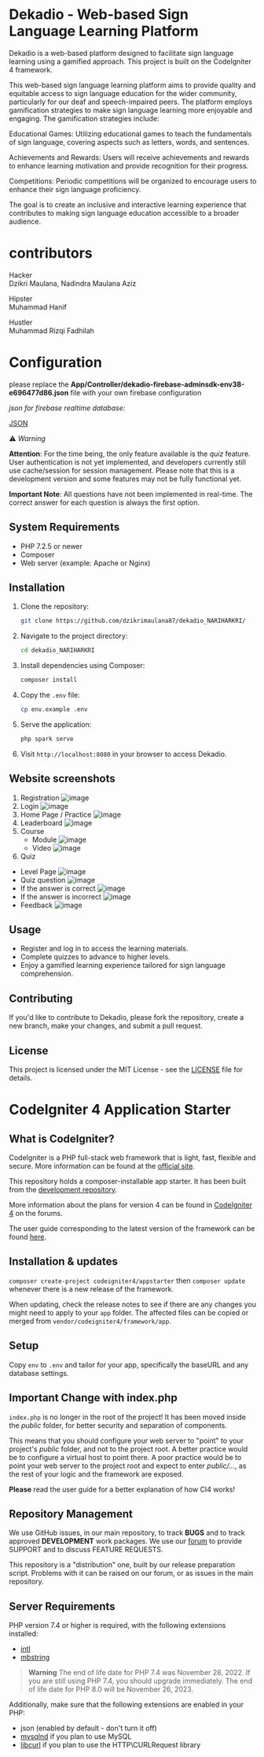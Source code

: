 # Dekadio - Web-based Sign Language Learning Platform

Dekadio is a web-based platform designed to facilitate sign language learning using a gamified approach. This project is built on the CodeIgniter 4 framework.

This web-based sign language learning platform aims to provide quality and equitable access to sign language education for the wider community, particularly for our deaf and speech-impaired peers. The platform employs gamification strategies to make sign language learning more enjoyable and engaging. The gamification strategies include:

Educational Games: Utilizing educational games to teach the fundamentals of sign language, covering aspects such as letters, words, and sentences.

Achievements and Rewards: Users will receive achievements and rewards to enhance learning motivation and provide recognition for their progress.

Competitions: Periodic competitions will be organized to encourage users to enhance their sign language proficiency.

The goal is to create an inclusive and interactive learning experience that contributes to making sign language education accessible to a broader audience.

# contributors
Hacker<br>
Dzikri Maulana, 
Nadindra Maulana Aziz


Hipster<br>
Muhammad Hanif

Hustler<br>
Muhammad Rizqi Fadhilah

# Configuration <br>

please replace the **App/Controller/dekadio-firebase-adminsdk-env38-e696477d86.json** file with your own firebase configuration

*json for firebase realtime database:*

[JSON](https://github.com/dzikrimaulana87/dekadio_NARIHARKRI/blob/main/dekadio-default-rtdb-export%20(1).json)


:warning: *Warning*

**Attention**: For the time being, the only feature available is the *quiz* feature. User authentication is not yet implemented, and developers currently still use cache/session for session management. Please note that this is a development version and some features may not be fully functional yet.

**Important Note**: All questions have not been implemented in real-time. The correct answer for each question is always the first option.

## System Requirements

- PHP 7.2.5 or newer
- Composer
- Web server (example: Apache or Nginx)


## Installation

1. Clone the repository:

    ```bash
    git clone https://github.com/dzikrimaulana87/dekadio_NARIHARKRI/
    ```

2. Navigate to the project directory:

    ```bash
    cd dekadio_NARIHARKRI
    ```

3. Install dependencies using Composer:

    ```bash
    composer install
    ```

4. Copy the `.env` file:

    ```bash
    cp env.example .env
    ```

5. Serve the application:

    ```bash
    php spark serve
    ```

6. Visit `http://localhost:8080` in your browser to access Dekadio.

## Website screenshots
1. Registration
   ![image](https://github.com/dzikrimaulana87/dekadio_NARIHARKRI/assets/107752721/a04a1ee8-ec9e-4aac-8278-eeb29acca9eb)
2. Login
   ![image](https://github.com/dzikrimaulana87/dekadio_NARIHARKRI/assets/107752721/07a827b4-7b90-47ec-81f3-a11e6eb0282e)
3. Home Page / Practice
   ![image](https://github.com/dzikrimaulana87/dekadio_NARIHARKRI/assets/107752721/79379b93-6cf9-491a-8d98-5e63c65b6609)
5. Leaderboard
   ![image](https://github.com/dzikrimaulana87/dekadio_NARIHARKRI/assets/107752721/6a7bdf08-4a76-41cd-a83b-6246dfb70b5d)
6. Course
   - Module
     ![image](https://github.com/dzikrimaulana87/dekadio_NARIHARKRI/assets/107752721/d131b5d2-afcb-4617-95cf-51a21610fc5a)
   - Video
     ![image](https://github.com/dzikrimaulana87/dekadio_NARIHARKRI/assets/107752721/fa70a521-7d6f-4066-83fb-e503da5791e4)
7. Quiz
 - Level Page
   ![image](https://github.com/dzikrimaulana87/dekadio_NARIHARKRI/assets/107752721/11e858d4-d6a5-4e73-b936-125ffcbbb736)
 - Quiz question
   ![image](https://github.com/dzikrimaulana87/dekadio_NARIHARKRI/assets/107752721/c2e8f40c-6e3d-40b9-8464-585f461a58da)
 - If the answer is correct
   ![image](https://github.com/dzikrimaulana87/dekadio_NARIHARKRI/assets/107752721/b2488fb5-ddb3-48d4-92e6-b150673e6c31)
 - If the answer is incorrect
   ![image](https://github.com/dzikrimaulana87/dekadio_NARIHARKRI/assets/107752721/eb9fb7a2-877a-4ffa-9410-ed3b576a92ec)
 - Feedback
   ![image](https://github.com/dzikrimaulana87/dekadio_NARIHARKRI/assets/107752721/974f8305-1674-4ec5-baa7-c1fa008f70b2)

## Usage

- Register and log in to access the learning materials.
- Complete quizzes to advance to higher levels.
- Enjoy a gamified learning experience tailored for sign language comprehension.

## Contributing

If you'd like to contribute to Dekadio, please fork the repository, create a new branch, make your changes, and submit a pull request.

## License

This project is licensed under the MIT License - see the [LICENSE](LICENSE) file for details.



# CodeIgniter 4 Application Starter

## What is CodeIgniter?

CodeIgniter is a PHP full-stack web framework that is light, fast, flexible and secure.
More information can be found at the [official site](https://codeigniter.com).

This repository holds a composer-installable app starter.
It has been built from the
[development repository](https://github.com/codeigniter4/CodeIgniter4).

More information about the plans for version 4 can be found in [CodeIgniter 4](https://forum.codeigniter.com/forumdisplay.php?fid=28) on the forums.

The user guide corresponding to the latest version of the framework can be found
[here](https://codeigniter4.github.io/userguide/).

## Installation & updates

`composer create-project codeigniter4/appstarter` then `composer update` whenever
there is a new release of the framework.

When updating, check the release notes to see if there are any changes you might need to apply
to your `app` folder. The affected files can be copied or merged from
`vendor/codeigniter4/framework/app`.

## Setup

Copy `env` to `.env` and tailor for your app, specifically the baseURL
and any database settings.

## Important Change with index.php

`index.php` is no longer in the root of the project! It has been moved inside the *public* folder,
for better security and separation of components.

This means that you should configure your web server to "point" to your project's *public* folder, and
not to the project root. A better practice would be to configure a virtual host to point there. A poor practice would be to point your web server to the project root and expect to enter *public/...*, as the rest of your logic and the
framework are exposed.

**Please** read the user guide for a better explanation of how CI4 works!

## Repository Management

We use GitHub issues, in our main repository, to track **BUGS** and to track approved **DEVELOPMENT** work packages.
We use our [forum](http://forum.codeigniter.com) to provide SUPPORT and to discuss
FEATURE REQUESTS.

This repository is a "distribution" one, built by our release preparation script.
Problems with it can be raised on our forum, or as issues in the main repository.

## Server Requirements

PHP version 7.4 or higher is required, with the following extensions installed:

- [intl](http://php.net/manual/en/intl.requirements.php)
- [mbstring](http://php.net/manual/en/mbstring.installation.php)

> **Warning**
> The end of life date for PHP 7.4 was November 28, 2022. If you are
> still using PHP 7.4, you should upgrade immediately. The end of life date
> for PHP 8.0 will be November 26, 2023.

Additionally, make sure that the following extensions are enabled in your PHP:

- json (enabled by default - don't turn it off)
- [mysqlnd](http://php.net/manual/en/mysqlnd.install.php) if you plan to use MySQL
- [libcurl](http://php.net/manual/en/curl.requirements.php) if you plan to use the HTTP\CURLRequest library
